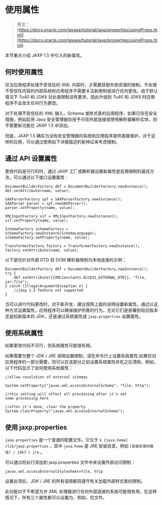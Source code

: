 # 使用属性

> 原文： [https://docs.oracle.com/javase/tutorial/jaxp/properties/usingProps.html](https://docs.oracle.com/javase/tutorial/jaxp/properties/usingProps.html)

本节重点介绍 JAXP 1.5 中引入的新属性。

## 何时使用属性

仅当应用程序处理不受信任的 XML 内容时，才需要获取外部资源的限制。不处理不受信任内容的内部系统和应用程序不需要关注新限制或进行任何更改。由于默认情况下 7u40 和 JDK8 对此类限制没有要求，因此升级到 7u40 和 JDK8 时应用程序不会发生任何行为更改。

对于处理不受信任的 XML 输入，Schema 或样式表的应用程序，如果已存在安全措施，例如启用 Java 安全管理器仅授予可信外部连接或使用解析器解析实体，则不需要新功能在 JAXP 1.5 中添加。

但是，JAXP 1.5 确实为没有安全管理器的系统和应用程序提供直接保护。对于这样的应用，可以通过使用如下详细描述的新特征来考虑限制。

## 通过 API 设置属性

更改代码是可行的时，通过 JAXP 工厂或解析器设置新属性是启用限制的最佳方法。可以通过以下接口设置属性：

```
DocumentBuilderFactory dbf = DocumentBuilderFactory.newInstance();
dbf.setAttribute(name, value);

SAXParserFactory spf = SAXParserFactory.newInstance();
SAXParser parser = spf.newSAXParser();
parser.setProperty(name, value);

XMLInputFactory xif = XMLInputFactory.newInstance();
xif.setProperty(name, value);

SchemaFactory schemaFactory = SchemaFactory.newInstance(schemaLanguage);
schemaFactory.setProperty(name, value);

TransformerFactory factory = TransformerFactory.newInstance();
factory.setAttribute(name, value);

```

以下是仅针对外部 DTD 将 DOM 解析器限制为本地连接的示例：

```
DocumentBuilderFactory dbf = DocumentBuilderFactory.newInstance();
try {
    dbf.setAttribute({{XMLConstants.ACCESS_EXTERNAL_DTD}}, "file, jar:file");
} catch (IllegalArgumentException e) {
    //jaxp 1.5 feature not supported
}

```

当可以进行代码更改时，对于新开发，建议按照上面的说明设置新属性。通过以这种方式设置属性，应用程序可以确保维护所需的行为，无论它们是部署到较旧版本还是较新版本的 JDK，还是通过系统属性或 `jaxp.properties` 设置属性。

## 使用系统属性

如果更改代码不可行，则系统属性可能很有用。

如果需要为整个 JDK / JRE 调用设置限制，请在命令行上设置系统属性;如果仅对应用程序的一部分需要，则可以在该部分之前设置系统属性并在之后清除。例如，以下代码显示了如何使用系统属性：

```
//allow resolution of external schemas

System.setProperty("javax.xml.accessExternalSchema", "file, http");

//this setting will affect all processing after it's set
some processing here

//after it's done, clear the property
System.clearProperty("javax.xml.accessExternalSchema");

```

## 使用 jaxp.properties

`jaxp.properties` 是一个普通的配置文件。它位于 `$ {java.home} /lib/jaxp.properties` ，其中 `java.home` 是 JRE 安装目录，例如 `[安装目录的路径] / jdk7 / jre` 。

可以通过将此行添加到 jaxp.properties 文件中来设置外部访问限制：

```
javax.xml.accessExternalStylesheet=file, http

```

设置此项后，JDK / JRE 的所有调用都将遵守有关加载外部样式表的限制。

此功能对于不希望允许 XML 处理器进行任何外部连接的系统可能很有用，在这种情况下，所有三个属性都可以设置为，例如，仅文件。